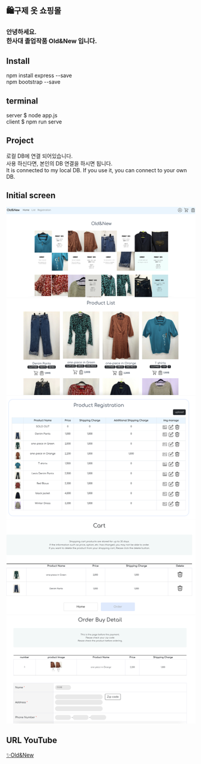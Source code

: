 <p align="center">
  <h2>🛍구제 옷 쇼핑몰</h2>
</p>

<p align="center">
<h3>안녕하세요.<br>한사대 졸업작품 Old&New 입니다.</h3>
</p>

## Install
npm install express --save <br/>
npm bootstrap --save <br/>

## terminal
server $ node app.js <br/>
client $ npm run serve <br/>

## Project
로컬 DB에 연결 되어있습니다. <br/>
사용 하신다면, 본인의 DB 연결을 하시면 됩니다. <br/>
It is connected to my local DB. If you use it, you can connect to your own DB.


## Initial screen
![Old&New](/main.png)
![Old&New](/productList.png)
![Old&New](/productSelect.png)
![Old&New](/cart.png)
![Old&New](/buy.png)

## URL YouTube
[✨Old&New](https://youtu.be/3bl253xIUFE)
